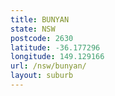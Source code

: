 ```yaml
---
title: BUNYAN
state: NSW
postcode: 2630
latitude: -36.177296
longitude: 149.129166
url: /nsw/bunyan/
layout: suburb
---
```

